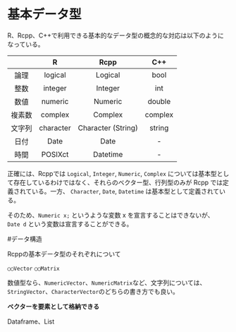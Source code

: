 # 基本データ型

R、Rcpp、C++で利用できる基本的なデータ型の概念的な対応は以下のようになっている。

||R|Rcpp|C++|
|:---:|:---:|:---:|:---:|
|論理|logical|Logical|bool|
|整数|integer|Integer|int|
|数値|numeric|Numeric|double|
|複素数|complex|Complex|complex|
|文字列|character|Character (String)|string|
|日付|Date|Date|-|
|時間|POSIXct|Datetime|-|
 



正確には、Rcppでは `Logical`, `Integer`, `Numeric`, `Complex` については基本型として存在しているわけではなく、それらのベクター型、行列型のみが Rcpp では定義されている。一方、 `Character`, `Date`, `Datetime` は基本型として定義されている。


そのため、`Numeric x;` というような変数 x を宣言することはできないが、　`Date d` という変数は宣言することができる。


#データ構造

Rcppの基本データ型のそれぞれについて

```◯◯Vector``` ```◯◯Matrix```


数値型なら、```NumericVector```、```NumericMatrix```など、文字列については、```StringVector```、```CharacterVector```のどちらの書き方でも良い。




**ベクターを要素として格納できる**

Dataframe、List







